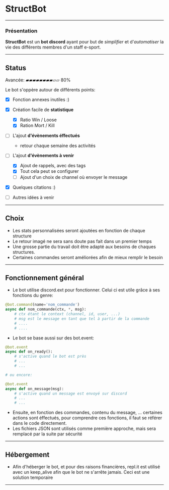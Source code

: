 # StructBot
*****
### Présentation

**StructBot** est un **bot discord** ayant pour but de *simplifier* et d'*automatiser* la vie des différents membres d'un staff e-sport.
****

## Status
Avancée:
   ▰▰▰▰▰▰▰▰▱▱ 80%

Le bot s'oppère autour de différents points:
* [X] Fonction annexes inutiles :)

* [X] Création facile de **statistique** 
    * [X] Ratio Win / Loose 
    * [X] Ration Mort / Kill

* [ ] L'ajout **d'évènements éffectués**
    * retour chaque semaine des activités

* [ ] L'ajout **d'évènements à venir**
    * [X] Ajout de rappels, avec des tags 
    * [X] Tout cela peut se configurer
    * [ ] Ajout d'un choix de channel où envoyer le message

* [X] Quelques citations :)
* [ ] Autres idées à venir
****

## Choix
* Les stats personnalisées seront ajoutées en fonction de chaque structure
* Le retour imagé ne sera sans doute pas fait dans un premier temps
* Une grosse partie du travail doit être adapté aux besoins de chaques structures.
* Certaines commandes seront améliorées afin de mieux remplir le besoin 
****

## Fonctionnement général
* Le bot utilise discord.ext pour fonctionner. Celui ci est utile grâce à ses fonctions du genre:
```py
@bot.command(name='nom_commande')
async def nom_commande(ctx, *, msg):
    # ctx étant le context (channel, id, user, ...)
    # msg est le message en tant que tel à partir de la commande
    # ....
    # ....
```
* Le bot se base aussi sur des bot.event:
```py
@bot.event
async def on_ready():
    # s'active quand le bot est près
    # ...
    # ...

# ou encore:

@bot.event
async def on_message(msg):
    # s'active quand un message est envoyé sur discord
    # ...
    # ...
```
* Ensuite, en fonction des commandes, contenu du message, ... certaines actions sont éffectués, pour comprendre ces fonctions, il faut se référer dans le code directement. 
* Les fichiers JSON sont utilisés comme première approche, mais sera remplacé par la suite par sécurité
****

## Hébergement
* Afin d'héberger le bot, et pour des raisons financières, repl.it est utilisé avec un keep_alive afin que le bot ne s'arrête jamais. Ceci est une solution temporaire
****
